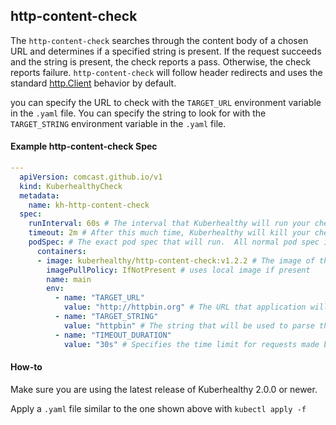 ## http-content-check

The `http-content-check` searches through the content body of a chosen URL and determines if a specified string is present.  If the request succeeds and the string is present, the check reports a pass.  Otherwise, the check reports failure.  `http-content-check` will follow header redirects and uses the standard [http.Client](https://golang.org/pkg/net/http/) behavior by default.

you can specify the URL to check with the `TARGET_URL` environment variable in the `.yaml` file.
You can specify the string to look for with the `TARGET_STRING` environment variable in the `.yaml` file.

#### Example http-content-check Spec
```yaml
---
  apiVersion: comcast.github.io/v1
  kind: KuberhealthyCheck
  metadata:
    name: kh-http-content-check
  spec:
    runInterval: 60s # The interval that Kuberhealthy will run your check on
    timeout: 2m # After this much time, Kuberhealthy will kill your check and consider it "failed"
    podSpec: # The exact pod spec that will run.  All normal pod spec is valid here.
      containers:
      - image: kuberhealthy/http-content-check:v1.2.2 # The image of the check you just pushed
        imagePullPolicy: IfNotPresent # uses local image if present
        name: main
        env:
          - name: "TARGET_URL"
            value: "http://httpbin.org" # The URL that application will use to look for a specified string
          - name: "TARGET_STRING"
            value: "httpbin" # The string that will be used to parse through provided URL
          - name: "TIMEOUT_DURATION"
            value: "30s" # Specifies the time limit for requests made by the client to the URL

```

#### How-to

 Make sure you are using the latest release of Kuberhealthy 2.0.0 or newer.

 Apply a `.yaml` file similar to the one shown above with ```kubectl apply -f```
